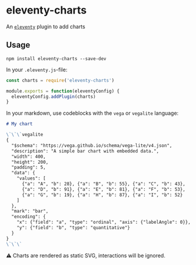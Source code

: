 # eleventy-charts

An [`eleventy`](https://www.11ty.dev/) plugin to add charts

## Usage

```
npm install eleventy-charts --save-dev
```

In your `.eleventy.js`-file:

```js
const charts = require('eleventy-charts')

module.exports = function(eleventyConfig) {
  eleventyConfig.addPlugin(charts)
}
```

In your markdown, use codeblocks with the `vega` or `vegalite` language:

```md
# My chart

\`\`\`vegalite
{
  "$schema": "https://vega.github.io/schema/vega-lite/v4.json",
  "description": "A simple bar chart with embedded data.",
  "width": 400,
  "height": 200,
  "padding": 5,
  "data": {
    "values": [
      {"a": "A", "b": 28}, {"a": "B", "b": 55}, {"a": "C", "b": 43},
      {"a": "D", "b": 91}, {"a": "E", "b": 81}, {"a": "F", "b": 53},
      {"a": "G", "b": 19}, {"a": "H", "b": 87}, {"a": "I", "b": 52}
    ]
  },
  "mark": "bar",
  "encoding": {
    "x": {"field": "a", "type": "ordinal", "axis": {"labelAngle": 0}},
    "y": {"field": "b", "type": "quantitative"}
  }
}
\`\`\`
```

⚠️ Charts are rendered as static SVG, interactions will be ignored.